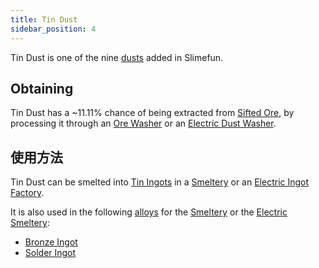 ```yaml
---
title: Tin Dust
sidebar_position: 4
---
```


Tin Dust is one of the nine [dusts](/docs/Slimefun/Resources/Dusts) added in Slimefun.

## Obtaining

Tin Dust has a ~11.11% chance of being extracted from [Sifted Ore](Sifted-Ore), by processing it through an [Ore Washer](Ore-Washer) or an [Electric Dust Washer](Electric-Dust-Washer).

## 使用方法

Tin Dust can be smelted into [Tin Ingots](Tin-Ingot) in a [Smeltery](Smeltery) or an [Electric Ingot Factory](Electric-Ingot-Factory).

It is also used in the following [alloys](Ingots#Alloys) for the [Smeltery](Smeltery) or the [Electric Smeltery](Electric-Smeltery):

* [Bronze Ingot](Bronze-Ingot)
* [Solder Ingot](Solder-Ingot)

